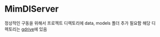 # MimDlServer

정상적인 구동을 위해서
프로젝트 디렉토리에 data, models 폴더 추가 필요함
해당 디렉토리는 [gdrive](https://drive.google.com/drive/folders/18ozUrWXnLvxd3tjV1k9G_zYbriOjx1iE?usp=sharing)에 있음